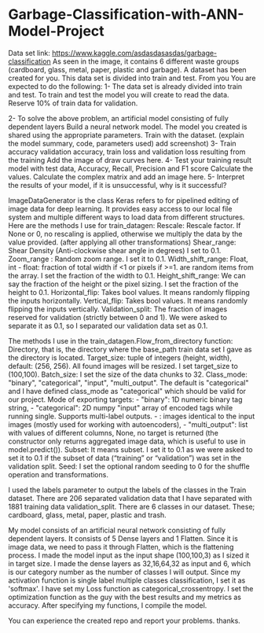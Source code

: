 # Garbage-Classification-with-ANN-Model-Project
Data set link: https://www.kaggle.com/asdasdasasdas/garbage-classification
As seen in the image, it contains 6 different waste groups (cardboard, glass, metal, paper, plastic and garbage).
A dataset has been created for you. This data set is divided into train and test. From you
You are expected to do the following:
1- The data set is already divided into train and test. To train and test the model you will create
to read the data. Reserve 10% of train data for validation.

2- To solve the above problem, an artificial model consisting of fully dependent layers
Build a neural network model. The model you created is shared using the appropriate parameters.
Train with the dataset. (explain the model summary, code, parameters used)
add screenshot)
3- Train accuracy validation accuracy, train loss and validation loss resulting from the training
Add the image of draw curves here.
4- Test your training result model with test data, Accuracy, Recall, Precision and F1 score
Calculate the values. Calculate the complex matrix and add an image here.
5- Interpret the results of your model, if it is unsuccessful, why is it successful?

ImageDataGenerator is the class Keras refers to for pipelined editing of image data for deep learning. It provides easy access to our local file system and multiple different ways to load data from different structures.
Here are the methods I use for train_datagen:
Rescale: Rescale factor. If None or 0, no rescaling is applied, otherwise we multiply the data by the value provided. (after applying all other transformations)
Shear_range: Shear Density (Anti-clockwise shear angle in degrees) I set to 0.1.
Zoom_range : Random zoom range. I set it to 0.1.
Width_shift_range: Float, int - float: fraction of total width if <1 or pixels if >=1. are random items from the array. I set the fraction of the width to 0.1.
Height_shift_range: We can say the fraction of the height or the pixel sizing. I set the fraction of the height to 0.1.
Horizontal_flip: Takes bool values. It means randomly flipping the inputs horizontally.
Vertical_flip: Takes bool values. It means randomly flipping the inputs vertically.
Validation_split: The fraction of images reserved for validation (strictly between 0 and 1). We were asked to separate it as 0.1, so I separated our validation data set as 0.1.

The methods I use in the train_datagen.Flow_from_directory function:
Directory, that is, the directory where the base_path train data set I gave as the directory is located.
Target_size: tuple of integers (height, width), default: (256, 256). All found images will be resized. I set target_size to (100,100).
Batch_size: I set the size of the data chunks to 32.
Class_mode: "binary", "categorical", "input", "multi_output". The default is "categorical" and I have defined class_mode as "categorical" which should be valid for our project. Mode of exporting targets: - "binary": 1D numeric binary tag string, - "categorical": 2D numpy "input" array of encoded tags while running single. Supports multi-label outputs. - : images identical to the input images (mostly used for working with autoencoders), - "multi_output": list with values ​​of different columns, None, no target is returned (the constructor only returns aggregated image data, which is useful to use in model.predict()).
Subset: It means subset. I set it to 0.1 as we were asked to set it to 0.1 if the subset of data (“training” or “validation”) was set in the validation split.
Seed: I set the optional random seeding to 0 for the shuffle operation and transformations.

I used the labels parameter to output the labels of the classes in the Train dataset.
There are 206 separated validation data that I have separated with 1881 training data validation_split. There are 6 classes in our dataset. These; cardboard, glass, metal, paper, plastic and trash.

My model consists of an artificial neural network consisting of fully dependent layers. It consists of 5 Dense layers and 1 Flatten. Since it is image data, we need to pass it through Flatten, which is the flattening process. I made the model input as the input shape (100,100,3) as I sized it in target size. I made the dense layers as 32,16,64,32 as input and 6, which is our category number as the number of classes I will output. Since my activation function is single label multiple classes classification, I set it as 'softmax'. I have set my Loss function as categorical_crossentropy. I set the optimization function as the guy with the best results and my metrics as accuracy. After specifying my functions, I compile the model.

 You can experience the created repo and report your problems. thanks.

